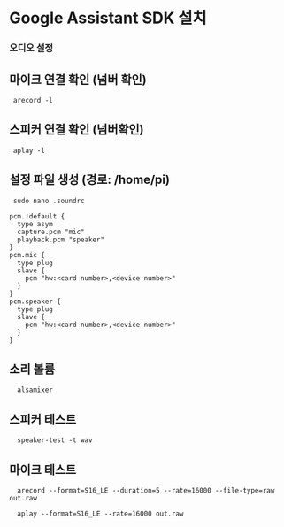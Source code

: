 # Google Assistant SDK 설치 


### 오디오 설정
  ## 마이크 연결 확인 (넘버 확인)
     arecord -l
    
  ## 스피커 연결 확인 (넘버확인)
     aplay -l
    
  ## 설정 파일 생성 (경로: /home/pi)
     sudo nano .soundrc
    
    pcm.!default {
      type asym
      capture.pcm "mic"
      playback.pcm "speaker"
    }
    pcm.mic {
      type plug
      slave {
        pcm "hw:<card number>,<device number>"
      }
    }
    pcm.speaker {
      type plug
      slave {
        pcm "hw:<card number>,<device number>"
      }
    }
    
  ## 소리 볼륨
      alsamixer
     
  ## 스피커 테스트
      speaker-test -t wav
     
  ## 마이크 테스트
      arecord --format=S16_LE --duration=5 --rate=16000 --file-type=raw out.raw
     
      aplay --format=S16_LE --rate=16000 out.raw
     
     
